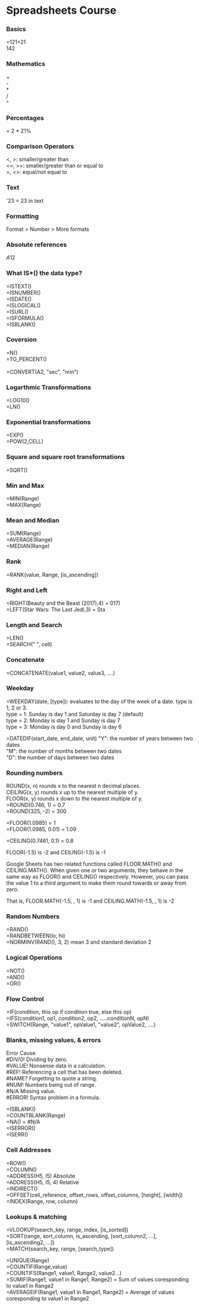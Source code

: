 # Spreadsheets Course

### Basics
=121+21<br>
142

### Mathematics
\+  <br>
\- <br>
\* <br>
/ <br>
^

### Percentages
= 2 * 21%<br>

### Comparison Operators
<, >: smaller/greater than<br>
<=, >=: smaller/greater than or equal to<br>
=, <>: equal/not equal to

### Text
'23 = 23 in text

### Formatting
Format > Number > More formats

### Absolute references
$A$12

### What IS*() the data type?
=ISTEXT() <br>
=ISNUMBER() <br> 
=ISDATE() <br>
=ISLOGICAL() <br>
=ISURL() <br>
=ISFORMULA() <br>
=ISBLANK() <br>

### Coversion
=N() <br>
=TO_PERCENT() <br>
 <br>
=CONVERT(A2, "sec", "min")

### Logarthmic Transformations
=LOG10() <br>
=LN() <br>

### Exponential transformations
=EXP() <br>
=POW(2,CELL) <br>

### Square and square root transformations
=SQRT() <br>

### Min and Max
=MIN(Range) <br>
=MAX(Range) <br>

### Mean and Median
=SUM(Range) <br>
=AVERAGE(Range) <br>
=MEDIAN(Range) <br>

### Rank
=RANK(value, Range, [is_ascending]) <br>

### Right and Left
=RIGHT(Beauty and the Beast (2017),4) = 017) <br>
=LEFT(Star Wars: The Last Jedi,3) = Sta <br>

### Length and Search
=LEN() <br>
=SEARCH(" ", cell) <br>

### Concatenate
=CONCATENATE(value1, value2, value3, ....) <br>

### Weekday
=WEEKDAY(date, [type]): evaluates to the day of the week of a date. type is 1, 2 or 3. <br>
type = 1: Sunday is day 1 and Saturday is day 7 (default) <br>
type = 2: Monday is day 1 and Sunday is day 7 <br>
type = 3: Monday is day 0 and Sunday is day 6 <br>

=DATEDIF(start_date, end_date, unit)
"Y": the number of years between two dates <br>
"M": the number of months between two dates <br>
"D": the number of days between two dates <br>

### Rounding numbers
ROUND(x, n) rounds x to the nearest n decimal places. <br>
CEILING(x, y) rounds x up to the nearest multiple of y. <br>
FLOOR(x, y) rounds x down to the nearest multiple of y. <br>
=ROUND(0.746, 1) = 0.7 <br>
=ROUND(325, -2) = 300 <br>

=FLOOR(1.0985) = 1 <br>
=FLOOR(1.0985, 0.01) = 1.09 <br>

=CEILING(0.7461, 0.1) = 0.8 <br>

FLOOR(-1.5) is -2 and CEILING(-1.5) is -1 <br>

Google Sheets has two related functions called FLOOR.MATH() and CEILING.MATH(). When given one or two arguments, they behave in the same way as FLOOR() and CEILING() respectively. However, you can pass the value 1 to a third argument to make them round towards or away from zero. <br>

That is, FLOOR.MATH(-1.5, , 1) is -1 and CEILING.MATH(-1.5, , 1) is -2 <br>

### Random Numbers
=RAND() <br>
=RANDBETWEEN(lo, hi) <br>
=NORMINV(RAND(), 3, 2) mean 3 and standard deviation 2 <br>

### Logical Operations
=NOT() <br>
=AND() <br>
=OR() <br>

### Flow Control
=IF(condition, this op if condition true, else this op) <br>
=IFS(condition1, op1, condition2, op2, .....conditionN, opN) <br>
=SWITCH(Range, "value1", opValue1, "value2", opValue2, ....) <br>

### Blanks, missing values, & errors
Error	Cause <br>
#DIV/0!	Dividing by zero. <br>
#VALUE!	Nonsense data in a calculation. <br>
#REF!	Referencing a cell that has been deleted. <br>
#NAME?	Forgetting to quote a string. <br>
#NUM!	Numbers being out of range. <br>
#N/A	Missing value. <br>
#ERROR!	Syntax problem in a formula. <br>

=ISBLANK() <br>
=COUNTBLANK(Range) <br>
=NA() = #N/A <br>
=ISERROR() <br>
=ISERR() <br>

### Cell Addresses
=ROW() <br>
=COLUMN() <br>
=ADDRESS(H5, I5) Absolute <br>
=ADDRESS(H5, I5, 4) Relative <br>
=INDIRECT() <br>
=OFFSET(cell_reference, offset_rows, offset_columns, [height], [width]) <br>
=INDEX(Range, row, column) <br>

### Lookups & matching
=VLOOKUP(search_key, range, index, [is_sorted]) <br>
=SORT(range, sort_column, is_ascending, [sort_column2, ...], [is_ascending2, ...]) <br>
=MATCH(search_key, range, [search_type]) <br>

=UNIQUE(Range) <br>
=COUNTIF(Range,value) <br>
=COUNTIFS(Range1, value1, Range2, value2...) <br>
=SUMIF(Range1, value1 in Range1, Range2) = Sum of values coresponding to value1 in Range2 <br>
=AVERAGEIF(Range1, value1 in Range1, Range2) = Average of values coresponding to value1 in Range2
